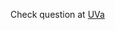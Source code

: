 Check question at [UVa](https://uva.onlinejudge.org/index.php?option=com_onlinejudge&Itemid=8&page=show_problem&problem=3402)
